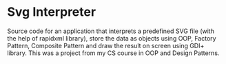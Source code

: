 # Svg Interpreter
Source code for an application that interprets a predefined SVG file (with the help of rapidxml library), store the data as objects using OOP, Factory Pattern, Composite Pattern and draw the result on screen using GDI+ library. This was a project from my CS course in OOP and Design Patterns.
